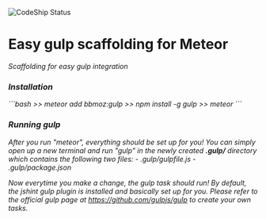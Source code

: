 ![CodeShip Status](https://codeship.com/projects/215bc240-b61d-0132-ac42-4286e2c721fd/status?branch=master)
<h1><b>Easy gulp scaffolding for Meteor</b></h1>
<i>Scaffolding for easy gulp integration</li>

<h3>Installation</h3>
```bash
>> meteor add bbmoz:gulp
>> npm install -g gulp
>> meteor
```

<h3>Running gulp</h3>
After you run "meteor", everything should be set up for you! You can simply open up a new terminal and run "gulp" in the newly created <b>.gulp/</b> directory which contains the following two files:
- .gulp/gulpfile.js
- .gulp/package.json

Now everytime you make a change, the gulp task should run! By default, the jshint gulp plugin is installed and basically set up for you. Please refer to the official gulp page at https://github.com/gulpjs/gulp to create your own tasks.
